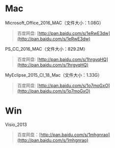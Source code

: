 # Mac

Microsoft_Office_2016_MAC（文件大小：1.08G）

> 百度网盘: [http://pan.baidu.com/s/1eRwE3dw](http://pan.baidu.com/s/1eRwE3dw)

PS_CC_2016_MAC（文件大小：829.2M）

> 百度网盘: [http://pan.baidu.com/s/1hrgvqHQ](http://pan.baidu.com/s/1hrgvqHQ)

MyEclipse_2015_CI_18_Mac（文件大小：1.33G）

> 百度网盘: [http://pan.baidu.com/s/1o7moGxO](http://pan.baidu.com/s/1o7moGxO)

# Win

Visio_2013

> 百度网盘：[http://pan.baidu.com/s/1mhgnrao](http://pan.baidu.com/s/1mhgnrao)
